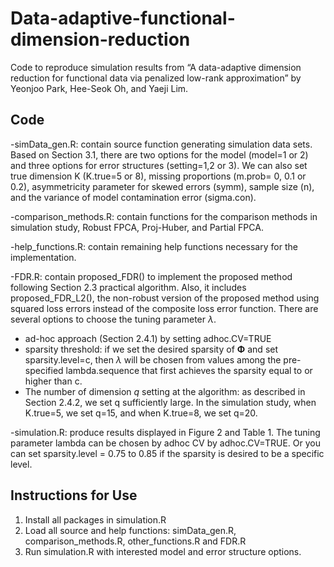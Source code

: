  **Data-adaptive-functional-dimension-reduction**
======


Code to reproduce simulation results from “A data-adaptive dimension reduction for functional data via penalized low-rank approximation” by Yeonjoo Park, Hee-Seok Oh, and Yaeji Lim.

Code
--------


-simData_gen.R:
contain source function generating simulation data sets. Based on Section 3.1, there are two options for the model (model=1 or 2) and three options for error structures (setting=1,2 or 3). We can also set true dimension K (K.true=5 or 8), missing proportions (m.prob= 0, 0.1 or 0.2), asymmetricity parameter for skewed errors (symm), sample size (n), and the variance of model contamination error (sigma.con).

-comparison_methods.R: 
contain functions for the comparison methods in simulation study, Robust FPCA, Proj-Huber, and Partial FPCA. 

-help_functions.R: 
contain remaining help functions necessary for the implementation.

-FDR.R: 
contain proposed_FDR() to implement the proposed method following Section 2.3 practical algorithm. Also, it includes proposed_FDR_L2(), the non-robust version of the proposed method using squared loss errors instead of the composite loss error function. There are several options to choose the tuning parameter $\lambda$.

-	ad-hoc approach (Section 2.4.1)  by setting adhoc.CV=TRUE
-	sparsity threshold: if we set the desired sparsity of $\boldsymbol{\Phi}$ and set sparsity.level=c, then $\lambda$ will be chosen from values among the pre-specified lambda.sequence that first achieves the sparsity equal to or higher than c.
-	The number of dimension $q$ setting at the algorithm: as described in Section 2.4.2, we set q sufficiently large. In the simulation study, when K.true=5, we set q=15, and when K.true=8, we set q=20.

-simulation.R: 
produce results displayed in Figure 2 and Table 1. The tuning parameter lambda can be chosen by adhoc CV by adhoc.CV=TRUE. Or you can set sparsity.level = 0.75 to 0.85 if the sparsity is desired to be a specific level.


Instructions for Use
--------


1.	Install all packages in simulation.R
2.	Load all source and help functions: simData_gen.R, comparison_methods.R, other_functions.R and FDR.R
3.	Run simulation.R with interested model and error structure options.


